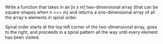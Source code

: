 Write a function that takes in an [n x m] two-dimensional array (that can be square-shapes when n === m) and returns a one-dimensional array of all the array's elements in spiral order. 

Spiral order starts at the top left corner of the two-dimensional array, goes to the right, and proceeds in a spiral pattern all the way until every element has been visited.

